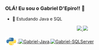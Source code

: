 ### OLÁ! Eu sou o Gabriel D'Epiro!! 👋

- 🌱 Estudando Java e SQL

<div align="center">
  <a href="https://github.com/GabrielDepiro">
  <img height="145em" src="https://github-readme-stats.vercel.app/api?username=GabrielDepiro&show_icons=true&theme=dark&include_all_commits=true&count_private=true"/>
  <img height="145em" src="https://github-readme-stats.vercel.app/api/top-langs/?username=GabrielDepiro&layout=compact&langs_count=7&theme=dark"/>
</div>
<div style="display: inline_block"><br>
   <img align="center" alt="Gabriel-Python" height="30" width="40" src="https://raw.githubusercontent.com/devicons/devicon/master/icons/python/python-original.svg">
   <img align="center" alt="Gabriel-Java" height="30" width="40" src="https://cdn.jsdelivr.net/gh/devicons/devicon/icons/java/java-original-wordmark.svg" />
   <img align="center" alt="Gabriel-SQLServer" height="30" width="40" font="size" src="https://cdn.jsdelivr.net/gh/devicons/devicon/icons/microsoftsqlserver/microsoftsqlserver-plain-wordmark.svg"/>
 </div>

